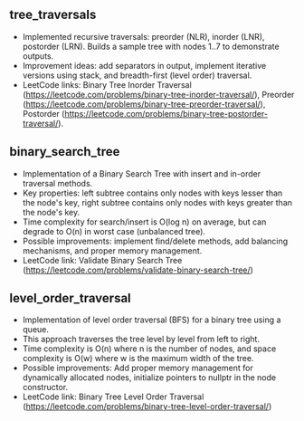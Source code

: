 ## tree_traversals
- Implemented recursive traversals: preorder (NLR), inorder (LNR), postorder (LRN). Builds a sample tree with nodes 1..7 to demonstrate outputs.
- Improvement ideas: add separators in output, implement iterative versions using stack, and breadth-first (level order) traversal.
- LeetCode links: Binary Tree Inorder Traversal (https://leetcode.com/problems/binary-tree-inorder-traversal/), Preorder (https://leetcode.com/problems/binary-tree-preorder-traversal/), Postorder (https://leetcode.com/problems/binary-tree-postorder-traversal/).

## binary_search_tree
- Implementation of a Binary Search Tree with insert and in-order traversal methods.
- Key properties: left subtree contains only nodes with keys lesser than the node's key, right subtree contains only nodes with keys greater than the node's key.
- Time complexity for search/insert is O(log n) on average, but can degrade to O(n) in worst case (unbalanced tree).
- Possible improvements: implement find/delete methods, add balancing mechanisms, and proper memory management.
- LeetCode link: Validate Binary Search Tree (https://leetcode.com/problems/validate-binary-search-tree/)

## level_order_traversal
- Implementation of level order traversal (BFS) for a binary tree using a queue.
- This approach traverses the tree level by level from left to right.
- Time complexity is O(n) where n is the number of nodes, and space complexity is O(w) where w is the maximum width of the tree.
- Possible improvements: Add proper memory management for dynamically allocated nodes, initialize pointers to nullptr in the node constructor.
- LeetCode link: Binary Tree Level Order Traversal (https://leetcode.com/problems/binary-tree-level-order-traversal/)